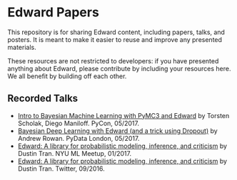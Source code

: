# Edward Papers

This repository is for sharing Edward content, including papers, talks, and posters. It is meant to make it easier to reuse and improve any presented materials. 

These resources are not restricted to developers: if you have presented anything about Edward, please contribute by including your resources here. We all benefit by building off each other.


## Recorded Talks

+ [Intro to Bayesian Machine Learning with PyMC3 and Edward](https://youtu.be/fR5Wvb86-IU) by Torsten Scholak, Diego Maniloff. PyCon, 05/2017.
+ [Bayesian Deep Learning with Edward (and a trick using Dropout)](https://www.youtube.com/watch?v=I09QVNrUS3Q) by Andrew Rowan. PyData London, 05/2017.
+ [Edward: A library for probabilistic modeling, inference, and criticism](http://bit.ly/2k9QM3J) by Dustin Tran. NYU ML Meetup, 01/2017.
+ [Edward: A library for probabilistic modeling, inference, and criticism](https://www.pscp.tv/hugo_larochelle/1yNGanvpOPjJj) by Dustin Tran. Twitter, 09/2016.

